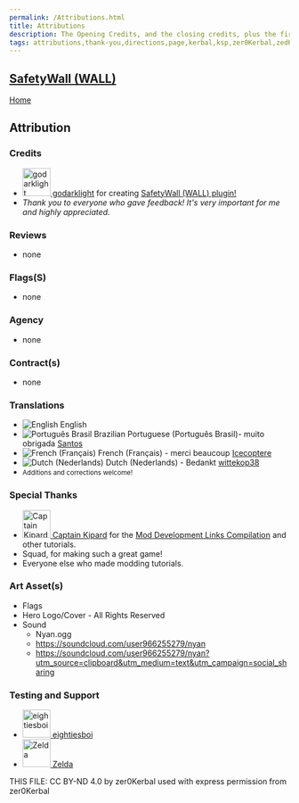 ```yaml
---
permalink: /Attributions.html
title: Attributions
description: The Opening Credits, and the closing credits, plus the first of two (or is three) end credit scenes
tags: attributions,thank-you,directions,page,kerbal,ksp,zer0Kerbal,zedK
---
```

<!--
Attributions.md v1.1.3.0
SafetyWall (WALL)
created: 01 Apr 2022
updated: 22 May 2023

TEMPLATE: Attributions.md v1.0.9.0
created: 01 Feb 2022
updated: 15 Mar 2023

THIS FILE: CC BY-ND 4.0 by zer0Kerbal -->
<script src="https://kit.fontawesome.com/0ea5493613.js" crossorigin="anonymous"></script>
<i class="fa fa-gear fa-spin fa-3x" style="color: firebrick"></i>

## [SafetyWall (WALL)][mod]

[Home](./index.md)

## Attribution

### Credits

<ul>
  <li><a href="https://forum.kerbalspaceprogram.com/index.php?/profile/92588-*/"><img alt="godarklight" src="https://kerbal-forum-uploads.s3.us-west-2.amazonaws.com/profile/photo-92588.jpg" width="50px" height="50px" > godarklight</a> for creating <a href="https://forum.kerbalspaceprogram.com/index.php?/topic/22074967511-*/" alt="SafetyWall (WALL)"> SafetyWall (WALL) plugin!</a></li>
  <li><i>Thank you to everyone who gave feedback! It's very important for me and highly appreciated.</i></li>
</ul>

### Reviews

* none

### Flags(S)

* none

### Agency

* none

### Contract(s)

* none

### Translations

<ul>
  <li><img src="https://raw.githubusercontent.com/zer0Kerbal/zer0Kerbal/master/img/EN.png " alt="English" style="zoom:100%;" /> English</li>
  <li><img src="https://raw.githubusercontent.com/zer0Kerbal/zer0Kerbal/zed'K/img/BR.png" alt="Português Brasil" style="zoom:100%;" />  Brazilian Portuguese (Português Brasil)- muito obrigada  <a href="https://github.com/ClaraSantosmf" alt="Santos">Santos</a></li>
  <li><img src="https://raw.githubusercontent.com/zer0Kerbal/zer0Kerbal/zed'K/img/FR.png" alt="French (Français)" style="zoom:100%;" /> French (Français) - merci beaucoup  <a href="https://github.com/Icecoptere" alt="Icecoptere">Icecoptere</a></li>
  <li><img src="https://raw.githubusercontent.com/zer0Kerbal/zer0Kerbal/zed'K/img/NL.png" alt="Dutch (Nederlands)" style="zoom:100%;" /> Dutch (Nederlands) - Bedankt <a href="https://github.com/wittekop38" alt="wittekop38">wittekop38</a></li>
  <li><small>Additions and corrections welcome!</small></li>
</ul>

### Special Thanks

<ul>
  <li><a href="https://forum.kerbalspaceprogram.com/index.php?/profile/70516-*/"><img alt="Captain Kipard" src="https://kerbal-forum-uploads.s3.us-west-2.amazonaws.com/monthly_12_2015/itsame.png.3227b08e54fc9e3eaa0c6c2ad8e9ad07.thumb.png.5d3a3eb0344a23048ea58826e47b9781.png" width="50px" height="50px" > Captain Kipard</a> for the <a href="https://forum.kerbalspaceprogram.com/index.php?/topic/85372-*/"> Mod Development Links Compilation</a> and other tutorials.</li>
  <li>Squad, for making such a great game!</li>
  <li>Everyone else who made modding tutorials.</li>
</ul>

### Art Asset(s)

* Flags
* Hero Logo/Cover - All Rights Reserved
* Sound
  * Nyan.ogg
  * https://soundcloud.com/user966255279/nyan
  * https://soundcloud.com/user966255279/nyan?utm_source=clipboard&utm_medium=text&utm_campaign=social_sharing

### Testing and Support

<ul>
  <li><a href="https://forum.kerbalspaceprogram.com/index.php?/profile/133828-eightiesboi/"><img alt="eightiesboi" src="https://kerbal-forum-uploads.s3.us-west-2.amazonaws.com/monthly_2018_01/happy_velociraptor_dinosaur_greeting_cards-r918b99ab65894a198682f360e419773a_xvuak_8byvr_512.thumb.jpg.00c28897eef8a91ee74f6cb59a9bbb5f.jpg" width="50px" height="50px" > eightiesboi</a></li>
  <li><a href="https://forum.kerbalspaceprogram.com/index.php?/profile/66411-zelda/"><img alt="Zelda" src="https://kerbal-forum-uploads.s3.us-west-2.amazonaws.com/monthly_2019_07/LoZ_RGB_960x960.thumb.jpg.32a815400e819b11482764bdea71373c.jpg" width="50px" height="50px" > Zelda</a></li>
</ul>

THIS FILE: CC BY-ND 4.0 by zer0Kerbal
  used with express permission from zer0Kerbal

[mod]: https://www.curseforge.com/kerbal/ksp-mods/SafetyWall "SafetyWall (WALL)"
